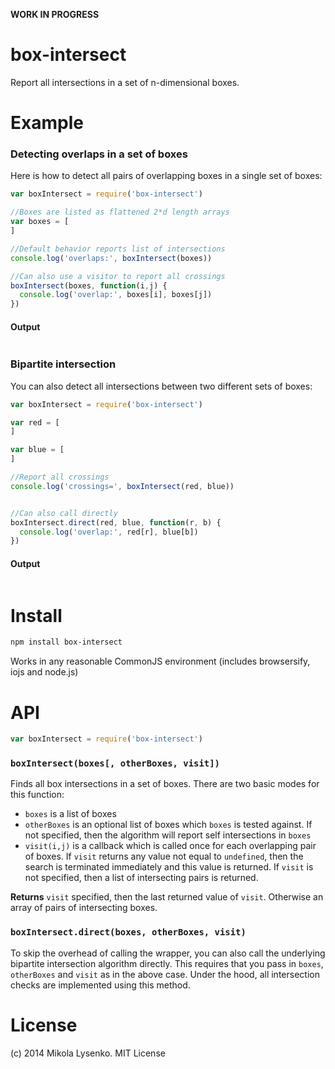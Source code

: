 **WORK IN PROGRESS**

box-intersect
=============
Report all intersections in a set of n-dimensional boxes.

# Example

### Detecting overlaps in a set of boxes

Here is how to detect all pairs of overlapping boxes in a single set of boxes:

```javascript
var boxIntersect = require('box-intersect')

//Boxes are listed as flattened 2*d length arrays
var boxes = [
]

//Default behavior reports list of intersections
console.log('overlaps:', boxIntersect(boxes))

//Can also use a visitor to report all crossings
boxIntersect(boxes, function(i,j) {
  console.log('overlap:', boxes[i], boxes[j])
})
```

#### Output

```
```

### Bipartite intersection

You can also detect all intersections between two different sets of boxes:

```javascript
var boxIntersect = require('box-intersect')

var red = [
]

var blue = [
]

//Report all crossings
console.log('crossings=', boxIntersect(red, blue))


//Can also call directly
boxIntersect.direct(red, blue, function(r, b) {
  console.log('overlap:', red[r], blue[b])
})
```

#### Output

```
```


# Install

```sh
npm install box-intersect
```

Works in any reasonable CommonJS environment (includes browsersify, iojs and node.js)

# API

```javascript
var boxIntersect = require('box-intersect')
```

### `boxIntersect(boxes[, otherBoxes, visit])`

Finds all box intersections in a set of boxes.  There are two basic modes for this function:

* `boxes` is a list of boxes
* `otherBoxes` is an optional list of boxes which `boxes` is tested against.  If not specified, then the algorithm will report self intersections in `boxes`
* `visit(i,j)` is a callback which is called once for each overlapping pair of boxes.  If `visit` returns any value not equal to `undefined`, then the search is terminated immediately and this value is returned.  If `visit` is not specified, then a list of intersecting pairs is returned.

**Returns** `visit` specified, then the last returned value of `visit`.  Otherwise an array of pairs of intersecting boxes.

### `boxIntersect.direct(boxes, otherBoxes, visit)`

To skip the overhead of calling the wrapper, you can also call the underlying bipartite intersection algorithm directly.  This requires that you pass in `boxes`, `otherBoxes` and `visit` as in the above case.  Under the hood, all intersection checks are implemented using this method.

# License

(c) 2014 Mikola Lysenko. MIT License